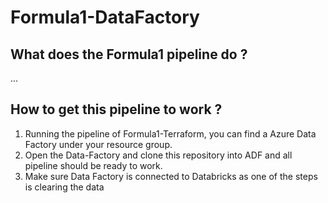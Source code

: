 # Formula1-DataFactory


## What does the Formula1 pipeline do ?
...

## How to get this pipeline to work ?

1. Running the pipeline of Formula1-Terraform, you can find a Azure Data Factory under your resource group.
2. Open the Data-Factory and clone this repository into ADF and all pipeline should be ready to work.
3. Make sure Data Factory is connected to Databricks as one of the steps is clearing the data
